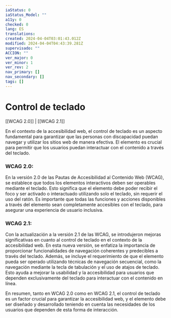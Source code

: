 ```yaml
---
iaStatus: 0
iaStatus_Model: ""
a11y: 0
checked: 0
lang: ES
translations: 
created: 2024-04-04T03:01:43.012Z
modified: 2024-04-04T04:43:39.281Z
supervisado: ""
ACCION: ""
ver_major: 0
ver_minor: 1
ver_rev: 2
nav_primary: []
nav_secondary: []
tags: []
---
```

# Control de teclado

[[WCAG 2.0]] | [[WCAG 2.1]]

En el contexto de la accesibilidad web, el control de teclado es un aspecto fundamental para garantizar que las personas con discapacidad puedan navegar y utilizar los sitios web de manera efectiva. El elemento  es crucial para permitir que los usuarios puedan interactuar con el contenido a través del teclado.

### WCAG 2.0:
En la versión 2.0 de las Pautas de Accesibilidad al Contenido Web (WCAG), se establece que todos los elementos interactivos deben ser operables mediante el teclado. Esto significa que el elemento  debe poder recibir el foco y ser activado o interactuado utilizando solo el teclado, sin requerir el uso del ratón. Es importante que todas las funciones y acciones disponibles a través del elemento  sean completamente accesibles con el teclado, para asegurar una experiencia de usuario inclusiva.

### WCAG 2.1:
Con la actualización a la versión 2.1 de las WCAG, se introdujeron mejoras significativas en cuanto al control de teclado en el contexto de la accesibilidad web. En esta nueva versión, se enfatiza la importancia de proporcionar funcionalidades de navegación coherentes y predecibles a través del teclado. Además, se incluye el requerimiento de que el elemento  pueda ser operado utilizando técnicas de navegación secuencial, como la navegación mediante la tecla de tabulación y el uso de atajos de teclado. Esto ayuda a mejorar la usabilidad y la accesibilidad para usuarios que dependen exclusivamente del teclado para interactuar con el contenido en línea.

En resumen, tanto en WCAG 2.0 como en WCAG 2.1, el control de teclado es un factor crucial para garantizar la accesibilidad web, y el elemento  debe ser diseñado y desarrollado teniendo en cuenta las necesidades de los usuarios que dependen de esta forma de interacción.
